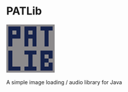 # PATLib

![IMG](readme/patlibimage.png "PATLibImage")

A simple image loading / audio library for Java


